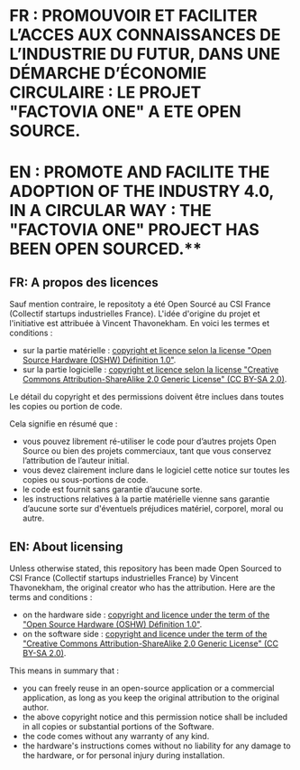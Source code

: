# FR : PROMOUVOIR ET FACILITER L’ACCES AUX CONNAISSANCES DE L’INDUSTRIE DU FUTUR, DANS UNE DÉMARCHE D’ÉCONOMIE CIRCULAIRE : LE PROJET "FACTOVIA ONE" A ETE OPEN SOURCE.
# EN : PROMOTE AND FACILITE THE ADOPTION OF THE INDUSTRY 4.0, IN A CIRCULAR WAY : THE "FACTOVIA ONE" PROJECT HAS BEEN OPEN SOURCED.**


## FR: A propos des licences 

Sauf mention contraire, le repositoty a été Open Sourcé au CSI France (Collectif startups industrielles France). L'idée d'origine du projet et l'initiative est attribuée à Vincent Thavonekham. En voici les termes et conditions :
* sur la partie matérielle : [copyright et licence selon la license "Open Source Hardware (OSHW) Définition 1.0"](./LICENSE). 
* sur la partie logicielle : [copyright et licence selon la license "Creative Commons Attribution-ShareAlike 2.0 Generic License" (CC BY-SA 2.0)](./LICENSE-CODE).

Le détail du copyright et des permissions doivent être inclues dans toutes les copies ou portion de code.

Cela signifie en résumé que : 
- vous pouvez librement ré-utiliser le code pour d’autres projets Open Source ou bien des projets commerciaux, tant que vous conservez l’attribution de l’auteur initial.
- vous devez clairement inclure dans le logiciel cette notice sur toutes les copies ou sous-portions de code.
- le code est fournit sans garantie d’aucune sorte.
- les instructions relatives à la partie matérielle vienne sans garantie d’aucune sorte sur d'éventuels préjudices matériel, corporel, moral ou autre.


## EN: About licensing 

Unless otherwise stated, this repository has been made Open Sourced to CSI France (Collectif startups industrielles France) by Vincent Thavonekham, the original creator who has the attribution. Here are the terms and conditions :  
* on the hardware side : [copyright and licence under the term of the "Open Source Hardware (OSHW) Définition 1.0"](./LICENSE). 
* on the software side : [copyright and licence under the term of the "Creative Commons Attribution-ShareAlike 2.0 Generic License" (CC BY-SA 2.0)](./LICENSE-CODE).

    
This means in summary that :
- you can freely reuse in an open-source application or a commercial application, as long as you keep the original attribution to the original author.
- the above copyright notice and this permission notice shall be included in all copies or substantial portions of the Software.
- the code comes without any warranty of any kind.
- the hardware's instructions comes without no liability for any damage to the hardware, or for personal injury during installation.
